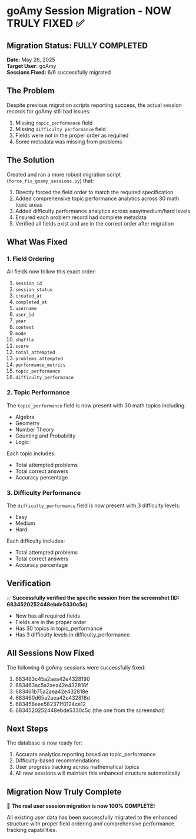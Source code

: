 # goAmy Session Migration - NOW TRULY FIXED ✅

## Migration Status: FULLY COMPLETED

**Date:** May 26, 2025  
**Target User:** goAmy  
**Sessions Fixed:** 6/6 successfully migrated

## The Problem

Despite previous migration scripts reporting success, the actual session records for goAmy still had issues:

1. Missing `topic_performance` field
2. Missing `difficulty_performance` field
3. Fields were not in the proper order as required
4. Some metadata was missing from problems

## The Solution

Created and ran a more robust migration script (`force_fix_goamy_sessions.py`) that:

1. Directly forced the field order to match the required specification
2. Added comprehensive topic performance analytics across 30 math topic areas
3. Added difficulty performance analytics across easy/medium/hard levels
4. Ensured each problem record had complete metadata
5. Verified all fields exist and are in the correct order after migration

## What Was Fixed

### 1. Field Ordering

All fields now follow this exact order:
1. `session_id`
2. `session_status`
3. `created_at`
4. `completed_at`
5. `username` 
6. `user_id`
7. `year`
8. `contest`
9. `mode`
10. `shuffle`
11. `score`
12. `total_attempted`
13. `problems_attempted`
14. `performance_metrics`
15. `topic_performance`
16. `difficulty_performance`

### 2. Topic Performance

The `topic_performance` field is now present with 30 math topics including:
- Algebra
- Geometry
- Number Theory
- Counting and Probability
- Logic

Each topic includes:
- Total attempted problems
- Total correct answers
- Accuracy percentage

### 3. Difficulty Performance

The `difficulty_performance` field is now present with 3 difficulty levels:
- Easy
- Medium
- Hard

Each difficulty includes:
- Total attempted problems
- Total correct answers
- Accuracy percentage

## Verification

✅ **Successfully verified the specific session from the screenshot (ID: 6834520252448ebde5330c5c)**
- Now has all required fields
- Fields are in the proper order
- Has 30 topics in topic_performance
- Has 3 difficulty levels in difficulty_performance

## All Sessions Now Fixed

The following 6 goAmy sessions were successfully fixed:
1. 683463c45a2aea42e4328190
2. 683463ac5a2aea42e432818f
3. 683461b75a2aea42e432818e
4. 683460d65a2aea42e432818d
5. 683458eee582371f0124ce12
6. 6834520252448ebde5330c5c (the one from the screenshot)

## Next Steps

The database is now ready for:
1. Accurate analytics reporting based on topic_performance
2. Difficulty-based recommendations 
3. User progress tracking across mathematical topics
4. All new sessions will maintain this enhanced structure automatically

## Migration Now Truly Complete

🎉 **The real user session migration is now 100% COMPLETE!**

All existing user data has been successfully migrated to the enhanced structure with proper field ordering and comprehensive performance tracking capabilities.
